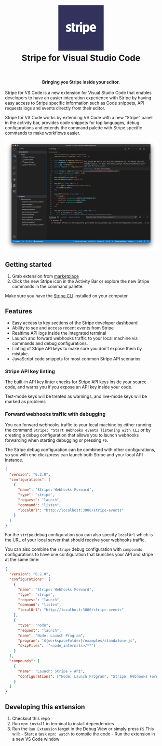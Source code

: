 <h1 align="center">
  <br>
    <img src="https://github.com/stripe/vscode-stripe/blob/master/resources/logo_128.png?raw=true" alt="logo" width="150">
  <br>
  Stripe for Visual Studio Code
  <br>
  <br>
</h1>

<h4 align="center">Bringing you Stripe inside your editor.</h4>

Stripe for VS Code is a new extension for Visual Studio Code that enables developers to have an easier integration experience with Stripe by having easy access to Stripe specific information such as Code snippets, API requests logs and events directly from their editor.

Stripe for VS Code works by extending VS Code with a new “Stripe” panel in the activity bar, provides code snippets for top languages, debug configurations and extends the command palette with Stripe specific commands to make workflows easier.

![Stripe](resources/stripe.png)

## Getting started

1. Grab extension from [marketplace](https://marketplace.visualstudio.com/items?itemName=stripe.vscode-stripe)
2. Click the new Stripe icon in the Activity Bar or explore the new Stripe commands in the command palette.

Make sure you have the [Stripe CLI]() installed on your computer.

## Features

- Easy access to key sections of the Stripe developer dashboard
- Ability to see and access recent events from Stripe
- Realtime API logs inside the integrated terminal
- Launch and forward webhooks traffic to your local machine via commands and debug configurations.
- Linting of Stripe API keys to make sure you don't expose them by mistake.
- JavaScript code snippets for most common Stripe API scenarios

### Stripe API key linting

The built-in API key linter checks for Stripe API keys inside your source code, and warns you if you expose an API key inside your code. 

Test-mode keys will be treated as warnings, and live-mode keys will be marked as problems

### Forward webhooks traffic with debugging

You can forward webhooks traffic to your local machine by either running the command `Stripe: "Start Webhooks events listening with CLI` or by creating a debug configuration that allows you to launch webhooks forwarding when starting debugging or pressing `F5`.

The Stripe debug configuration can be combined with other configurations, so you with one click/press can launch both Stripe and your local API instance.

```json
{
  "version": "0.2.0",
  "configurations": [
    {
      "name": "Stripe: Webhooks Forward",
      "type": "stripe",
      "request": "launch",
      "command": "listen",
      "localUrl": "http://localhost:3000/stripe-events"
    }
  ]
}
```

For the `stripe` debug configuration you can also specify `localUrl` which is the URL of your local server that should receive your webhooks traffic.

You can also combine the `stripe` debug configuration with `compounds` configurations to have one configuration that launches your API and stripe at the same time:

```json
{
  "version": "0.2.0",
  "configurations": [
    {
      "name": "Stripe: Webhooks Forward",
      "type": "stripe",
      "request": "launch",
      "command": "listen",
      "localUrl": "http://localhost:3000/stripe-events"
    },
    {
      "type": "node",
      "request": "launch",
      "name": "Node: Launch Program",
      "program": "${workspaceFolder}/examples/standalone.js",
      "skipFiles": ["<node_internals>/**"]
    }
  ],
  "compounds": [
    {
      "name": "Launch: Stripe + API",
      "configurations": ["Node: Launch Program", "Stripe: Webhooks Forward"]
    }
  ]
}
```

## Developing this extension

1. Checkout this repo
1. Run `npm install` in terminal to install dependencies
1. Run the `Run Extension` target in the Debug View or simply press `F5` This will: - Start a task `npm: watch` to compile the code - Run the extension in a new VS Code window

```

```
